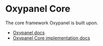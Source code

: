 # Oxypanel Core

The core framework Oxypanel is built upon.

+ [Oxypanel docs](http://docs.oxypanel.com)
+ [Oxypanel Core implementation docs](http://docs.oxypanel.com/Implementation)
